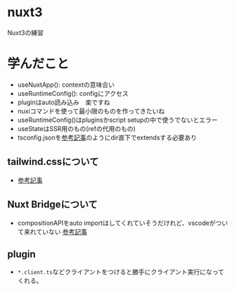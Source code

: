 # nuxt3
 Nuxt3の練習

# 学んだこと
 - useNuxtApp(): contextの意味合い
 - useRuntimeConfig(): configにアクセス
 - pluginはauto読み込み　楽ですね
 - nuxiコマンドを使って最小限のものを作ってきたいね
 - useRuntimeConfig()はpluginsかscript setupの中で使うでないとエラー
 - useStateはSSR用のもの(refの代用のもの)
 - tsconfig.jsonを[参考記事](https://v3.nuxtjs.org/guide/directory-structure/tsconfig/)のようにdir直下でextendsする必要あり

 ## tailwind.cssについて
   - [参考記事](https://zenn.dev/one_dock/articles/e7a4364c90d28f)

 ## Nuxt Bridgeについて
   - compositionAPIをauto importはしてくれていそうだけれど、vscodeがついて来れていない
   [参考記事](https://github.com/nuxt/bridge/issues/236)

## plugin
- `*.client.ts`などクライアントをつけると勝手にクライアント実行になってくれる。